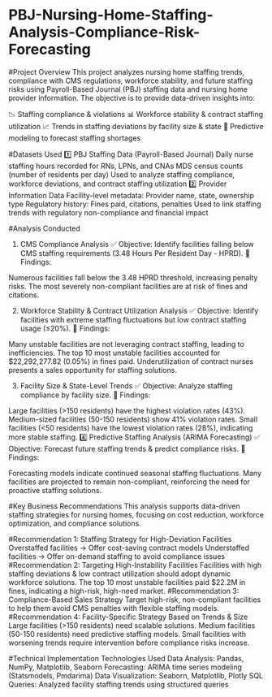 # PBJ-Nursing-Home-Staffing-Analysis-Compliance-Risk-Forecasting

#Project Overview
This project analyzes nursing home staffing trends, compliance with CMS regulations, workforce stability, and future staffing risks using Payroll-Based Journal (PBJ) staffing data and nursing home provider information. The objective is to provide data-driven insights into:

📉 Staffing compliance & violations
📊 Workforce stability & contract staffing utilization
📈 Trends in staffing deviations by facility size & state
🔮 Predictive modeling to forecast staffing shortages

#Datasets Used
1️⃣ PBJ Staffing Data (Payroll-Based Journal)
Daily nurse staffing hours recorded for RNs, LPNs, and CNAs
MDS census counts (number of residents per day)
Used to analyze staffing compliance, workforce deviations, and contract staffing utilization
2️⃣ Provider Information Data
Facility-level metadata: Provider name, state, ownership type
Regulatory history: Fines paid, citations, penalties
Used to link staffing trends with regulatory non-compliance and financial impact

#Analysis Conducted
1. CMS Compliance Analysis
✅ Objective: Identify facilities falling below CMS staffing requirements (3.48 Hours Per Resident Day - HPRD).
🔎 Findings:

Numerous facilities fall below the 3.48 HPRD threshold, increasing penalty risks.
The most severely non-compliant facilities are at risk of fines and citations.

2. Workforce Stability & Contract Utilization Analysis
✅ Objective: Identify facilities with extreme staffing fluctuations but low contract staffing usage (≤20%).
🔎 Findings:

Many unstable facilities are not leveraging contract staffing, leading to inefficiencies.
The top 10 most unstable facilities accounted for $22,292,277.82 (0.05%) in fines paid.
Underutilization of contract nurses presents a sales opportunity for staffing solutions.

3. Facility Size & State-Level Trends
✅ Objective: Analyze staffing compliance by facility size.
🔎 Findings:

Large facilities (>150 residents) have the highest violation rates (43%).
Medium-sized facilities (50-150 residents) show 41% violation rates.
Small facilities (<50 residents) have the lowest violation rates (28%), indicating more stable staffing.
4️⃣ Predictive Staffing Analysis (ARIMA Forecasting)
✅ Objective: Forecast future staffing trends & predict compliance risks.
🔎 Findings:

Forecasting models indicate continued seasonal staffing fluctuations.
Many facilities are projected to remain non-compliant, reinforcing the need for proactive staffing solutions.

#Key Business Recommendations
This analysis supports data-driven staffing strategies for nursing homes, focusing on cost reduction, workforce optimization, and compliance solutions.

#Recommendation 1: Staffing Strategy for High-Deviation Facilities
Overstaffed facilities → Offer cost-saving contract models
Understaffed facilities → Offer on-demand staffing to avoid compliance issues
#Recommendation 2: Targeting High-Instability Facilities
Facilities with high staffing deviations & low contract utilization should adopt dynamic workforce solutions.
The top 10 most unstable facilities paid $22.2M in fines, indicating a high-risk, high-need market.
#Recommendation 3: Compliance-Based Sales Strategy
Target high-risk, non-compliant facilities to help them avoid CMS penalties with flexible staffing models.
#Recommendation 4: Facility-Specific Strategy Based on Trends & Size
Large facilities (>150 residents) need scalable solutions.
Medium facilities (50-150 residents) need predictive staffing models.
Small facilities with worsening trends require intervention before compliance risks increase.

#Technical Implementation
  Technologies Used
  Data Analysis: Pandas, NumPy, Matplotlib, Seaborn
  Forecasting: ARIMA time series modeling (Statsmodels, Pmdarima)
  Data Visualization: Seaborn, Matplotlib, Plotly
  SQL Queries: Analyzed facility staffing trends using structured queries

